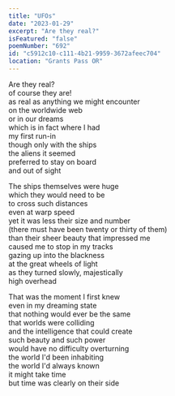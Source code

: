 ```yaml
---
title: "UFOs"
date: "2023-01-29"
excerpt: "Are they real?"
isFeatured: "false"
poemNumber: "692"
id: "c5912c10-c111-4b21-9959-3672afeec704"
location: "Grants Pass OR"
---
```


Are they real?  
of course they are!  
as real as anything we might encounter  
on the worldwide web  
or in our dreams  
which is in fact where I had  
my first run-in  
though only with the ships  
the aliens it seemed  
preferred to stay on board  
and out of sight

The ships themselves were huge  
which they would need to be  
to cross such distances  
even at warp speed  
yet it was less their size and number  
(there must have been twenty or thirty of them)  
than their sheer beauty that impressed me  
caused me to stop in my tracks  
gazing up into the blackness  
at the great wheels of light  
as they turned slowly, majestically  
high overhead

That was the moment I first knew  
even in my dreaming state  
that nothing would ever be the same  
that worlds were colliding  
and the intelligence that could create  
such beauty and such power  
would have no difficulty overturning  
the world I'd been inhabiting  
the world I'd always known  
it might take time  
but time was clearly on their side
